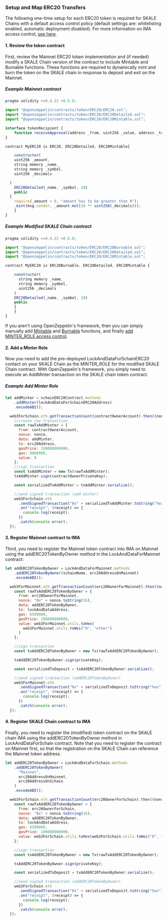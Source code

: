 <StepsLayout id='Setup-ERC20'>

### Setup and Map ERC20 Transfers

The following one-time setup for each ERC20 token is required for SKALE Chains with a default access control policy (default settings are: whitelisting enabled, automatic deployment disabled). For more information on IMA access control, [see here](/developers/products/interchain-messaging-agent/ima-access-control).

<StepsController>
    <StepNav stepId='one' label='Review\nand Modify ERC20'><ByzantineFaultTolerant/></StepNav>
    <StepNav stepId='two' label='Add\na Minter Role'><AsynchronousProtocol/></StepNav>
    <StepNav stepId='three' label='Register\non Mainnet IMA'><LeaderlessConsensus/></StepNav>
    <StepNav stepId='four' label='Register\non SKALE Chain IMA'><SendTransaction/></StepNav>
</StepsController>

<Step id='one'>

#### 1. Review the token contract

First, review the Mainnet ERC20 token implementation and (if needed) modify a SKALE Chain version of the contract to include Mintable and Burnable functions. These functions are required to dynamically mint and burn the token on the SKALE chain in response to deposit and exit on the Mainnet.

##### Example Mainnet contract

```javascript
pragma solidity >=0.4.22 <0.6.0;

import "@openzeppelin/contracts/token/ERC20/ERC20.sol";
import "@openzeppelin/contracts/token/ERC20/ERC20Detailed.sol";
import "@openzeppelin/contracts/token/ERC20/ERC20Mintable.sol";

interface tokenRecipient {
    function receiveApproval(address _from, uint256 _value, address _token, bytes calldata _extraData) external;
}

contract MyERC20 is ERC20, ERC20Detailed, ERC20Mintable{

    constructor(
    uint256 _amount,
    string memory _name,
    string memory _symbol,
    uint256 _decimals

  )
    ERC20Detailed(_name, _symbol, 18)
    public
  {
    require(_amount > 0, "amount has to be greater than 0");
    _mint(msg.sender, _amount.mul(10 ** uint256(_decimals)));
    }
}
```

##### Example Modified SKALE Chain contract

```javascript
pragma solidity >=0.4.22 <0.6.0;

import "@openzeppelin/contracts/token/ERC20/ERC20Burnable.sol";
import "@openzeppelin/contracts/token/ERC20/ERC20Detailed.sol";
import "@openzeppelin/contracts/token/ERC20/ERC20Mintable.sol";

contract MyERC20 is ERC20Burnable, ERC20Detailed, ERC20Mintable {

    constructor(
      string memory _name,
      string memory _symbol,
      uint256 _decimals
    )
    ERC20Detailed(_name, _symbol, 18)
    public
    {
    }
}
```

If you aren't using OpenZeppelin's framework, then you can simply manually add [Mintable](https://github.com/OpenZeppelin/openzeppelin-contracts/blob/c3178ff942f9f487b9fda2c648aa19e633560adb/contracts/token/ERC20/ERC20.sol#L233) and [Burnable](https://github.com/OpenZeppelin/openzeppelin-contracts/blob/c3178ff942f9f487b9fda2c648aa19e633560adb/contracts/token/ERC20/ERC20.sol#L254) functions, and finally [add MINTER_ROLE access control](https://github.com/OpenZeppelin/openzeppelin-contracts/blob/v2.5.1/contracts/access/roles/MinterRole.sol). 

</Step>

<Step id='two'>

#### 2. Add a Minter Role

Now you need to add the pre-deployed LockAndDataForSchainERC20 contact on your SKALE Chain as the MINTER_ROLE for the modified SKALE Chain contract. With OpenZeppelin's framework, you simply need to execute an AddMinter transaction on the SKALE chain token contract.

##### Example Add Minter Role 

```javascript
let addMinter = schainERC20Contract.methods
    .addMinter(lockAndDataForSchainERC20Address)
    .encodeABI();

  web3ForSchain.eth.getTransactionCount(contractOwnerAccount).then((nonce) => {
    //create raw transaction
    const rawTxAddMinter = {
      from: contractOwnerAccount,
      nonce: nonce,
      data: addMinter,
      to: erc20Address,
      gasPrice: 100000000000,
      gas: 8000000,
      value: 0
    };
    //sign transaction
    const txAddMinter = new Tx(rawTxAddMinter);
    txAddMinter.sign(contractOwnerPrivateKey);

    const serializedTxAddMinter = txAddMinter.serialize();

    //send signed transaction (add minter)
    web3ForSchain.eth
      .sendSignedTransaction("0x" + serializedTxAddMinter.toString("hex"))
      .on("receipt", (receipt) => {
        console.log(receipt);
      })
      .catch(console.error);
  });
```

</Step>

<Step id='three'>

#### 3. Register Mainnet contract to IMA

Third, you need to register the Mainnet token contract into IMA on Mainnet using the addERC20TokenByOwner method in the LockAndDataForMainnet contract:

```javascript
let addERC20TokenByOwner = LockAndDataForMainnet.methods
    .addERC20TokenByOwner(schainName, erc20AddressOnMainnet)
    .encodeABI();

  web3ForMainnet.eth.getTransactionCount(erc20OwnerForMainnet).then((nonce) => {
    const rawTxAddERC20TokenByOwner = {
      from: erc20OwnerForMainnet,
      nonce: "0x" + nonce.toString(16),
      data: addERC20TokenByOwner,
      to: lockAndDataAddress,
      gas: 6500000,
      gasPrice: 100000000000,
      value: web3ForMainnet.utils.toHex(
        web3ForMainnet.utils.toWei("0", "ether")
      )
    };

    //sign transaction
    const txAddERC20TokenByOwner = new Tx(rawTxAddERC20TokenByOwner);

    txAddERC20TokenByOwner.sign(privateKey);

    const serializedTxDeposit = txAddERC20TokenByOwner.serialize();

    //send signed transaction (addERC20TokenByOwner)
    web3ForMainnet.eth
      .sendSignedTransaction("0x" + serializedTxDeposit.toString("hex"))
      .on("receipt", (receipt) => {
        console.log(receipt);
      })
      .catch(console.error);
  });
```

</Step>
<Step id='four'>

#### 4. Register SKALE Chain contract to IMA

Finally, you need to register the (modified) token contract on the SKALE chain IMA using the addERC20TokenByOwner method in LockAndDataForSchain contract. Note that you need to register the contract on Mainnet first, so that the registration on the SKALE Chain can reference the Mainnet token address.

```javascript
let addERC20TokenByOwner = LockAndDataForSchain.methods
    .addERC20TokenByOwner(
      "Mainnet",
      erc20AddressOnMainnet,
      erc20AddressOnSchain
    )
    .encodeABI();

  web3ForSchain.eth.getTransactionCount(erc20OwnerForSchain).then((nonce) => {
    const rawTxAddERC20TokenByOwner = {
      from: erc20OwnerForSchain,
      nonce: "0x" + nonce.toString(16),
      data: addERC20TokenByOwner,
      to: lockAndDataAddress,
      gas: 6500000,
      gasPrice: 100000000000,
      value: web3ForSchain.utils.toHex(web3ForSchain.utils.toWei("0", "ether"))
    };

    //sign transaction
    const txAddERC20TokenByOwner = new Tx(rawTxAddERC20TokenByOwner);

    txAddERC20TokenByOwner.sign(privateKey);

    const serializedTxDeposit = txAddERC20TokenByOwner.serialize();

    //send signed transaction (addERC20TokenByOwner)
    web3ForSchain.eth
      .sendSignedTransaction("0x" + serializedTxDeposit.toString("hex"))
      .on("receipt", (receipt) => {
        console.log(receipt);
      })
      .catch(console.error);
  });
```
</Step>

</StepsLayout>
